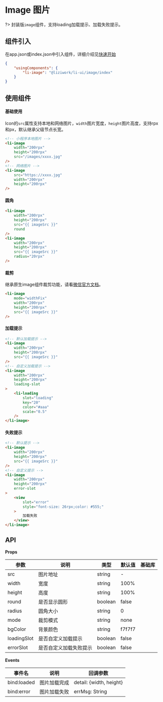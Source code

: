 # Image 图片

?> 封装版`image`组件，支持loading加载提示、加载失败提示。

## 组件引入
在app.json或index.json中引入组件，详细介绍见[快速开始](/quickstart)
``` json
{
	"usingComponents": {
		"li-image": "@liziwork/li-ui/image/index"
	}
}
```

## 使用组件

#### 基础使用
Icon的`src`属性支持本地和网络图片，`width`图片宽度，`height`图片高度，支持rpx和px，默认继承父级节点长宽。
``` html
<!-- 小程序本地图片 -->
<li-image 
	width="200rpx"
	height="200rpx"
	src="/images/xxxx.jpg" 
/>
<!-- 网络图片 -->
<li-image 
	src="https://xxxx.jpg"
	width="200rpx"
	height="200rpx"
/>
```

#### 圆角
``` html
<li-image
	width="200rpx"
	height="200rpx"
	src="{{ imageSrc }}"
	round
/>
<li-image
	width="200rpx"
	height="200rpx"
	src="{{ imageSrc }}"
	radius="20rpx"
/>
```

#### 裁剪
继承原生image组件裁剪功能，请看[微信官方文档](https://developers.weixin.qq.com/miniprogram/dev/component/image.html)。
``` html
<li-image
	mode="widthFix"
	width="200rpx"
	height="200rpx"
	src="{{ imageSrc }}"
/>
```

#### 加载提示
``` html
<!-- 默认加载提示 -->
<li-image
	width="200rpx"
	height="200rpx"
	src="{{ imageSrc }}"
/>
<!-- 自定义加载提示 -->
<li-image
	width="200rpx"
	height="200rpx"
	loading-slot
>
	<li-loading
		slot="loading"
		key="20"
		color="#aaa"
		scale="0.5"
	/>
</li-image>
```

#### 失败提示
``` html
<!-- 默认提示 -->
<li-image
	width="200rpx"
	height="200rpx"
	src="{{ imageSrc }}"
/>
<!-- 自定义提示 -->
<li-image
	width="200rpx"
	height="200rpx"
	error-slot
>
	<view
		slot="error"
		style="font-size: 26rpx;color: #555;"
	>
		加载失败
	</view>
</li-image>
```

## API

**Props**

| 参数        | 说明                   | 类型    | 默认值 | 基础库 |
| ----------- | ---------------------- | ------- | ------ | ------ |
| src         | 图片地址               | string  | -      |        |
| width       | 宽度                   | string  | 100%   |        |
| height      | 高度                   | string  | 100%   |        |
| round       | 是否显示圆形           | boolean | false  |        |
| radius      | 圆角大小               | string  | 0      |        |
| mode        | 裁剪模式               | string  | none   |        |
| bgColor     | 背景颜色               | string  | f7f7f7 |        |
| loadingSlot | 是否自定义加载提示     | boolean | false  |        |
| errorSlot   | 是否自定义加载失败提示 | boolean | false  |        |

**Events**

| 事件名      | 说明         | 回调参数                |
| ----------- | ------------ | ----------------------- |
| bind:loaded | 图片加载完成 | detail: {width, height} |
| bind:error  | 图片加载失败 | errMsg: String          |